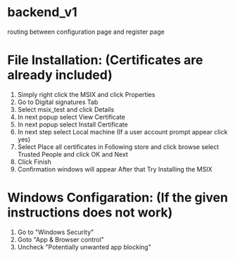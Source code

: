 # backend_v1
routing between configuration page and register page

# File Installation: (Certificates are already included)
  1.  Simply right click the MSIX and click Properties
  2.  Go to Digital signatures Tab
  3.  Select msix_test and click Details
  4.  In next popup select View Certificate
  5.  In next popup select Install Certificate
  6.  In next step select Local machine (If a user account prompt appear click yes)
  7.  Select Place all certificates in Following store and click browse select Trusted People and click OK and Next
  8.  Click Finish
  9.  Confirmation windows will appear After that Try Installing the MSIX


# Windows Configaration: (If the given instructions does not work)
  1. Go to "Windows Security"
  2. Goto "App & Browser control"
  3. Uncheck "Potentially unwanted app blocking"
